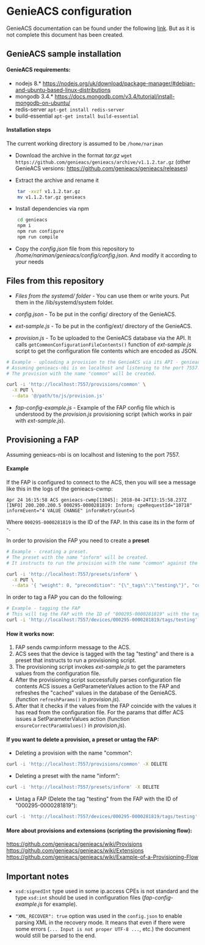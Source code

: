 # GenieACS configuration

GenieACS documentation can be found under the following [link](https://github.com/genieacs/genieacs/wiki). But as it is not complete this document has been created.

## GenieACS sample installation

#### GenieACS requirements:

- nodejs 8.* https://nodejs.org/uk/download/package-manager/#debian-and-ubuntu-based-linux-distributions
- mongodb 3.4.* https://docs.mongodb.com/v3.4/tutorial/install-mongodb-on-ubuntu/
- redis-server `apt-get install redis-server`
- build-essential `apt-get install build-essential`

#### Installation steps

The current working directory is assumed to be `/home/nariman`

- Download the archive in the format *tar.gz* `wget https://github.com/genieacs/genieacs/archive/v1.1.2.tar.gz` (other GenieACS versions: https://github.com/genieacs/genieacs/releases)

- Extract the archive and rename it

```bash
    tar -xvzf v1.1.2.tar.gz
    mv v1.1.2.tar.gz genieacs
```

- Install dependencies via npm

```bash
    cd genieacs
    npm i
    npm run configure
    npm run compile
```

- Copy the *config.json* file from this repository to */home/nariman/genieacs/config/config.json*. And modify it according to your needs

## Files from this repository

- *Files from the systemd/ folder* - You can use them or write yours. Put them in the /lib/systemd/system folder.

- *config.json* - To be put in the config/ directory of the GenieACS.

- *ext-sample.js* - To be put in the config/ext/ directory of the GenieACS.

- *provision.js* - To be uploaded to the GenieACS database via the API. It calls `getCommonConfigurationFileContents()` function of *ext-sample.js* script to get the configuration file contents which are encoded as JSON.

```bash
# Example - uploading a provision to the GenieACS via its API - genieacs-nbi.
# Assuming genieacs-nbi is on localhost and listening to the port 7557.
# The provision with the name "common" will be created.

curl -i 'http://localhost:7557/provisions/common' \
  -X PUT \
  --data '@/path/to/js/provision.js'
```

- *fap-config-example.js* - Example of the FAP config file which is understood by the *provision.js* provisioning script (which works in pair with *ext-sample.js*).

## Provisioning a FAP

Assuming genieacs-nbi is on localhost and listening to the port 7557.

#### Example

If the FAP is configured to connect to the ACS, then you will see a message like this in the logs of the genieacs-cwmp:
```
Apr 24 16:15:58 ACS genieacs-cwmp[13045]: 2018-04-24T13:15:58.237Z [INFO] 200.200.200.5 000295-0000281819: Inform; cpeRequestId="10718" informEvent="4 VALUE CHANGE" informRetryCount=5
```
Where `000295-0000281819` is the ID of the FAP. In this case its in the form of <OUI>-<SerialNumber>.

In order to provision the FAP you need to create a **preset**
```bash
# Example - creating a preset.
# The preset with the name "inform" will be created.
# It instructs to run the provision with the name "common" against the FAP that was tagged with the tag "testing".

curl -i 'http://localhost:7557/presets/inform' \
  -X PUT \
  --data '{ "weight": 0, "precondition": "{\"_tags\":\"testing\"}", "configurations": [ { "type": "provision", "name": "common" } ] }'
```

In order to tag a FAP you can do the following:
```bash
# Example - tagging the FAP
# This will tag the FAP with the ID of "000295-0000281819" with the tag "testing"
curl -i 'http://localhost:7557/devices/000295-0000281819/tags/testing' -X POST
```

#### How it works now:

1. FAP sends cwmp:inform message to the ACS.
2. ACS sees that the device is tagged with the tag "testing" and there is a preset that instructs to run a provisioning script.
3. The provisioning script invokes *ext-sample.js* to get the parameters values from the configuration file.
4. After the provisioning script successfully parses configuration file contents ACS issues a GetParameterValues action to the FAP and refreshes the "cached" values in the database of the GenieACS. (function `refreshParams()` in *provision.js*).
5. After that it checks if the values from the FAP coincide with the values it has read from the configuration file. For the params that differ ACS issues a SetParameterValues action (function `ensureCorrectParamValues()` in *provision.js*).

#### If you want to **delete** a provision, a preset or untag the FAP:

- Deleting a provision with the name "common":
```bash
curl -i 'http://localhost:7557/provisions/common' -X DELETE
```
- Deleting a preset with the name "inform":
```bash
curl -i 'http://localhost:7557/presets/inform' -X DELETE
```
- Untag a FAP (Delete the tag "testing" from the FAP with the ID of "000295-0000281819"):
```bash
curl -i 'http://localhost:7557/devices/000295-0000281819/tags/testing' -X DELETE
```

#### More about provisions and extensions (scripting the provisioning flow):
https://github.com/genieacs/genieacs/wiki/Provisions
https://github.com/genieacs/genieacs/wiki/Extensions
https://github.com/genieacs/genieacs/wiki/Example-of-a-Provisioning-Flow

## Important notes

- `xsd:signedInt` type used in some ip.access CPEs is not standard and the type `xsd:int` should be used in configuration files (*fap-config-example.js* for example).

- `"XML_RECOVER": true` option was used in the `config.json` to enable parsing XML in the recovery mode. It means that even if there were some errors (`... Input is not proper UTF-8 ...`, etc.) the document would still be parsed to the end.
